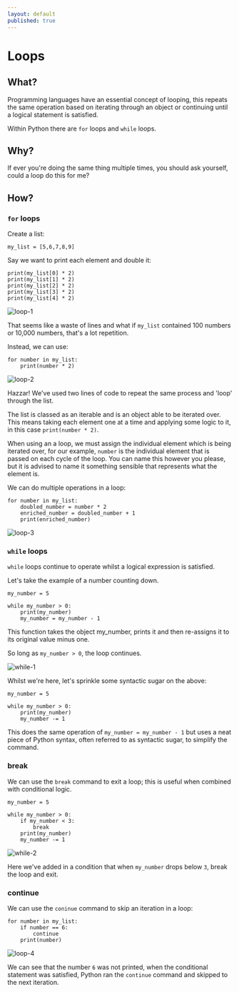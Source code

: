 ```yaml
---
layout: default
published: true
---
```

# Loops

## What?

Programming languages have an essential concept of looping, this repeats the same operation based on iterating through an object or continuing until a logical statement is satisfied.

Within Python there are `for` loops and `while` loops.

## Why?

If ever you're doing the same thing multiple times, you should ask yourself, could a loop do this for me?

## How?

### `for` loops

Create a list:

    my_list = [5,6,7,8,9]

Say we want to print each element and double it:

    print(my_list[0] * 2)
    print(my_list[1] * 2)
    print(my_list[2] * 2)
    print(my_list[3] * 2)
    print(my_list[4] * 2)

![loop-1](assets/loops/loop-1.png)

That seems like a waste of lines and what if `my_list` contained 100 numbers or 10,000 numbers, that's a lot repetition.

Instead, we can use:

    for number in my_list:
        print(number * 2)

![loop-2](assets/loops/loop-2.png)

Hazzar! We've used two lines of code to repeat the same process and 'loop' through the list.

The list is classed as an iterable and is an object able to be iterated over. This means taking each element one at a time and applying some logic to it, in this case `print(number * 2)`.

When using an a loop, we must assign the individual element which is being iterated over, for our example, `number` is the individual element that is passed on each cycle of the loop. You can name this however you please, but it is advised to name it something sensible that represents what the element is.

We can do multiple operations in a loop:

    for number in my_list:
        doubled_number = number * 2
        enriched_number = doubled_number + 1
        print(enriched_number)

![loop-3](assets/loops/loop-3.png)

### `while` loops

`while` loops continue to operate whilst a logical expression is satisfied.

Let's take the example of a number counting down.

    my_number = 5

    while my_number > 0:
        print(my_number)
        my_number = my_number - 1

This function takes the object my_number, prints it and then re-assigns it to its original value minus one.

So long as `my_number > 0`, the loop continues.

![while-1](assets/loops/while-1.png)

Whilst we're here, let's sprinkle some syntactic sugar on the above:

    my_number = 5

    while my_number > 0:
        print(my_number)
        my_number -= 1

This does the same operation of `my_number = my_number - 1` but uses a neat piece of Python syntax, often referred to as syntactic sugar, to simplify the command.

### break

We can use the `break` command to exit a loop; this is useful when combined with conditional logic.

    my_number = 5

    while my_number > 0:
        if my_number < 3:
            break
        print(my_number)
        my_number -= 1

![while-2](assets/loops/while-2.png)

Here we've added in a condition that when `my_number` drops below `3`, break the loop and exit.


### continue

We can use the `coninue` command to skip an iteration in a loop:

    for number in my_list:
        if number == 6:
            continue
        print(number)

![loop-4](assets/loops/loop-4.png)

We can see that the number `6` was not printed, when the conditional statement was satisfied, Python ran the `continue` command and skipped to the next iteration.
